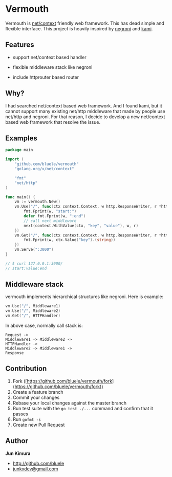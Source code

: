 # Vermouth

Vermouth is [net/context](https://godoc.org/golang.org/x/net/context) friendly web framework. This has dead simple and flexible interface. This project is heavily inspired by [negroni](https://github.com/codegangsta/negroni) and [kami](https://github.com/guregu/kami).

## Features

* support net/context based handler

* flexible middleware stack like negroni

* include httprouter based router

## Why?

I had searched net/context based web framework. And I found kami,
but it cannot support many existing net/http middleware that made by people use net/http and negroni.
For that reason, I decide to develop a new net/context based web framework that resolve the issue.

## Examples

```go
package main

import (
	"github.com/bluele/vermouth"
	"golang.org/x/net/context"

	"fmt"
	"net/http"
)

func main() {
	vm := vermouth.New()
	vm.Use("/", func(ctx context.Context, w http.ResponseWriter, r *http.Request, next vermouth.ContextHandlerFunc) {
		fmt.Fprint(w, "start:")
		defer fmt.Fprint(w, ":end")
		// call next middleware
		next(context.WithValue(ctx, "key", "value"), w, r)
	})
	vm.Get("/", func(ctx context.Context, w http.ResponseWriter, r *http.Request) {
		fmt.Fprint(w, ctx.Value("key").(string))
	})
	vm.Serve(":3000")
}

// $ curl 127.0.0.1:3000/
// start:value:end
```

## Middleware stack

vermouth implements hierarchical structures like negroni.
Here is example:

```go
vm.Use("/", Middleware1)
vm.Use("/", Middleware2)
vm.Get("/", HTTPHandler)
```

In above case, normally call stack is:

```
Request ->
Middleware1 -> Middleware2 ->
HTTPHandler ->
Middleware2 -> Middleware1 ->
Response
```

## Contribution

1. Fork ([https://github.com/bluele/vermouth/fork](https://github.com/bluele/vermouth/fork))
1. Create a feature branch
1. Commit your changes
1. Rebase your local changes against the master branch
1. Run test suite with the `go test ./...` command and confirm that it passes
1. Run `gofmt -s`
1. Create new Pull Request

## Author

**Jun Kimura**

* <http://github.com/bluele>
* <junkxdev@gmail.com>
